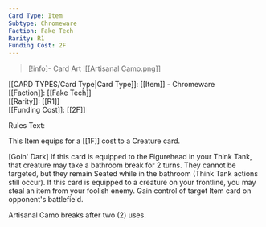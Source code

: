 ```yaml
---
Card Type: Item
Subtype: Chromeware
Faction: Fake Tech
Rarity: R1
Funding Cost: 2F
---
```

> [!info]- Card Art
> ![[Artisanal Camo.png]]

[[CARD TYPES/Card Type|Card Type]]: [[Item]] - Chromeware  
[[Faction]]: [[Fake Tech]]  
[[Rarity]]: [[R1]]  
[[Funding Cost]]: [[2F]]  

Rules Text:  

This Item equips for a [[1F]] cost to a Creature card.  

[Goin' Dark] If this card is equipped to the Figurehead in your Think Tank, that creature may take a bathroom break for 2 turns. They cannot be targeted, but they remain Seated while in the bathroom (Think Tank actions still occur).
If this card is equipped to a creature on your frontline, you may steal an item from your foolish enemy. Gain control of target Item card on opponent's battlefield.  

Artisanal Camo breaks after two (2) uses.  